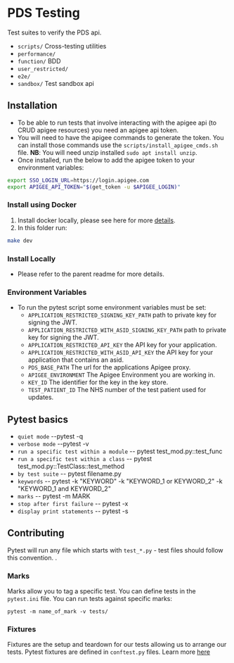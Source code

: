 # PDS Testing

Test suites to verify the PDS api.

* `scripts/` Cross-testing utilities
* `performance/`
* `function/` BDD
* `user_restricted/`
* `e2e/`
* `sandbox/` Test sandbox api

## Installation

* To be able to run tests that involve interacting with the apigee api (to CRUD apigee resources) you need an apigee api token.
* You will need to have the apigee commands to generate the token. You can install those commands use the `scripts/install_apigee_cmds.sh` file. **NB**: You will need unzip installed `sudo apt install unzip`.
* Once installed, run the below to add the apigee token to your environment variables:

```bash
export SSO_LOGIN_URL=https://login.apigee.com
export APIGEE_API_TOKEN="$(get_token -u $APIGEE_LOGIN)"
```

### Install using Docker

1. Install docker locally, please see here for more [details](https://docs.docker.com/get-docker/).
2. In this folder run:

```bash
make dev
```

### Install Locally

* Please refer to the parent readme for more details.

### Environment Variables

* To run the pytest script some environment variables must be set:
  - ```APPLICATION_RESTRICTED_SIGNING_KEY_PATH``` path to private key for signing the JWT.
  - ```APPLICATION_RESTRICTED_WITH_ASID_SIGNING_KEY_PATH``` path to private key for signing the JWT.
  - ```APPLICATION_RESTRICTED_API_KEY``` the API key for your application.
  - ```APPLICATION_RESTRICTED_WITH_ASID_API_KEY``` the API key for your application that contains an asid.
  - ```PDS_BASE_PATH``` The url for the applications Apigee proxy.
  - ```APIGEE_ENVIRONMENT``` The Apigee Environment you are working in.
  - ```KEY_ID``` The identifier for the key in the key store.
  - ```TEST_PATIENT_ID``` The NHS number of the test patient used for updates.


## Pytest basics

* `quiet mode` --pytest -q
* `verbose mode` --pytest -v
* `run a specific test within a module` -- pytest test_mod.py::test_func
* `run a specific test within a class` -- pytest test_mod.py::TestClass::test_method
* `by test suite` -- pytest filename.py
* `keywords` -- pytest -k "KEYWORD" -k "KEYWORD_1 or KEYWORD_2" -k "KEYWORD_1 and KEYWORD_2"
* `marks` -- pytest -m MARK
* `stop after first failure` -- pytest -x
* `display print statements` -- pytest -s

## Contributing

Pytest will run any file which starts with `test_*.py` - test files should follow this convention. .

### Marks

Marks allow you to tag a specific test. You can define tests in the `pytest.ini` file. You can run tests against specific marks:

```
pytest -m name_of_mark -v tests/
```

### Fixtures

Fixtures are the setup and teardown for our tests allowing us to arrange our tests. Pytest fixtures are defined in `conftest.py` files. Learn more [here](https://docs.pytest.org/en/stable/fixture.html)
